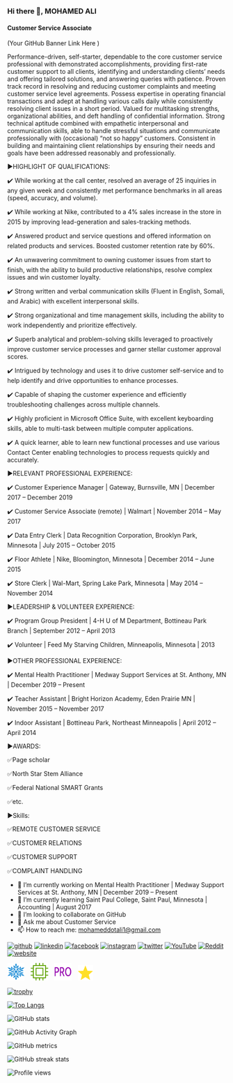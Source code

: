 ### Hi there 👋, MOHAMED ALI
#### Customer Service Associate

(Your GitHub Banner Link Here )

Performance-driven, self-starter, dependable to the core customer service professional with demonstrated accomplishments, providing first-rate customer support to all clients, identifying and understanding clients’ needs and offering tailored solutions, and answering queries with patience. Proven track record in resolving and reducing customer complaints and meeting customer service level agreements. Possess expertise in operating financial transactions and adept at handling various calls daily while consistently resolving client issues in a short period. Valued for multitasking strengths, organizational abilities, and deft handling of confidential information. Strong technical aptitude combined with empathetic interpersonal and communication skills, able to handle stressful situations and communicate professionally with (occasional) “not so happy” customers. Consistent in building and maintaining client relationships by ensuring their needs and goals have been addressed reasonably and professionally. 


▶️HIGHLIGHT OF QUALIFICATIONS:


✔️	While working at the call center, resolved an average of 25 inquiries in any given week and consistently met performance benchmarks in all areas (speed, accuracy, and volume).

✔️	While working at Nike, contributed to a 4% sales increase in the store in 2015 by improving lead-generation and sales-tracking methods.

✔️	Answered product and service questions and offered information on related products and services. Boosted customer retention rate by 60%.

✔️	An unwavering commitment to owning customer issues from start to finish, with the ability to build productive relationships, resolve complex issues and win customer loyalty.

✔️	Strong written and verbal communication skills (Fluent in English, Somali, and Arabic) with excellent interpersonal skills.

✔️	Strong organizational and time management skills, including the ability to work independently and prioritize effectively.

✔️	Superb analytical and problem-solving skills leveraged to proactively improve customer service processes and garner stellar customer approval scores.

✔️	Intrigued by technology and uses it to drive customer self-service and to help identify and drive opportunities to enhance processes.

✔️	Capable of shaping the customer experience and efficiently troubleshooting challenges across multiple channels.

✔️	Highly proficient in Microsoft Office Suite, with excellent keyboarding skills, able to multi-task between multiple computer applications.

✔️	A quick learner, able to learn new functional processes and use various Contact Center enabling technologies to process requests quickly and accurately.


▶️RELEVANT PROFESSIONAL EXPERIENCE: 


✔️ Customer Experience Manager | Gateway, Burnsville, MN | December 2017 – December 2019

✔️ Customer Service Associate (remote) | Walmart | November 2014 – May 2017

✔️ Data Entry Clerk | Data Recognition Corporation, Brooklyn Park, Minnesota | July 2015 – October 2015

✔️ Floor Athlete | Nike, Bloomington, Minnesota | December 2014 – June 2015

✔️ Store Clerk | Wal-Mart, Spring Lake Park, Minnesota | May 2014 – November 2014


▶️LEADERSHIP & VOLUNTEER EXPERIENCE:


✔️ Program Group President | 4-H U of M Department, Bottineau Park Branch | September 2012 – April 2013

✔️ Volunteer | Feed My Starving Children, Minneapolis, Minnesota | 2013


▶️OTHER PROFESSIONAL EXPERIENCE:

 
✔️ Mental Health Practitioner | Medway Support Services at St. Anthony, MN | December 2019 – Present 

✔️ Teacher Assistant | Bright Horizon Academy, Eden Prairie MN | November 2015 – November 2017

✔️ Indoor Assistant | Bottineau Park, Northeast Minneapolis | April 2012 – April 2014


▶️AWARDS:

✅Page scholar

✅North Star Stem Alliance

✅Federal National SMART Grants

✅etc.

▶️Skills: 

✅REMOTE CUSTOMER SERVICE 

✅CUSTOMER RELATIONS 

✅CUSTOMER SUPPORT 

✅COMPLAINT HANDLING

- 🔭 I’m currently working on Mental Health Practitioner | Medway Support Services at St. Anthony, MN | December 2019 – Present  
- 🌱 I’m currently learning Saint Paul College, Saint Paul, Minnesota | Accounting | August 2017 
- 👯 I’m looking to collaborate on GitHub 
- 💬 Ask me about Customer Service 
- 📫 How to reach me:  mohameddotali1@gmail.com 


[<img src='https://cdn.jsdelivr.net/npm/simple-icons@3.0.1/icons/github.svg' alt='github' height='40'>](https://github.com/MAli024)  [<img src='https://cdn.jsdelivr.net/npm/simple-icons@3.0.1/icons/linkedin.svg' alt='linkedin' height='40'>](https://www.linkedin.com/in/mohamedali/)  [<img src='https://cdn.jsdelivr.net/npm/simple-icons@3.0.1/icons/facebook.svg' alt='facebook' height='40'>](https://www.facebook.com/mohamedali)  [<img src='https://cdn.jsdelivr.net/npm/simple-icons@3.0.1/icons/instagram.svg' alt='instagram' height='40'>](https://www.instagram.com/mohamedali/)  [<img src='https://cdn.jsdelivr.net/npm/simple-icons@3.0.1/icons/twitter.svg' alt='twitter' height='40'>](https://twitter.com/mohamedali)  [<img src='https://cdn.jsdelivr.net/npm/simple-icons@3.0.1/icons/youtube.svg' alt='YouTube' height='40'>](https://www.youtube.com/channel/mohamedali)  [<img src='https://cdn.jsdelivr.net/npm/simple-icons@3.0.1/icons/reddit.svg' alt='Reddit' height='40'>](https://www.reddit.com/user/mohamedali)  [<img src='https://cdn.jsdelivr.net/npm/simple-icons@3.0.1/icons/icloud.svg' alt='website' height='40'>](mohamedali)  

<a href='https://archiveprogram.github.com/'><img src='https://raw.githubusercontent.com/acervenky/animated-github-badges/master/assets/acbadge.gif' width='40' height='40'></a> <a href='https://docs.github.com/en/developers'><img src='https://raw.githubusercontent.com/acervenky/animated-github-badges/master/assets/devbadge.gif' width='40' height='40'></a> <a href='https://github.com/pricing'><img src='https://raw.githubusercontent.com/acervenky/animated-github-badges/master/assets/pro.gif' width='40' height='40'></a> <a href='https://stars.github.com/'><img src='https://raw.githubusercontent.com/acervenky/animated-github-badges/master/assets/starbadge.gif' width='35' height='35'></a> 

[![trophy](https://github-profile-trophy.vercel.app/?username=MAli024)](https://github.com/ryo-ma/github-profile-trophy)

[![Top Langs](https://github-readme-stats.vercel.app/api/top-langs/?username=MAli024)](https://github.com/anuraghazra/github-readme-stats)

![GitHub stats](https://github-readme-stats.vercel.app/api?username=MAli024&show_icons=true)  

![GitHub Activity Graph](https://activity-graph.herokuapp.com/graph?username=MAli024)  

![GitHub metrics](https://metrics.lecoq.io/MAli024)  

![GitHub streak stats](https://github-readme-streak-stats.herokuapp.com/?user=MAli024)  

![Profile views](https://gpvc.arturio.dev/MAli024)  
